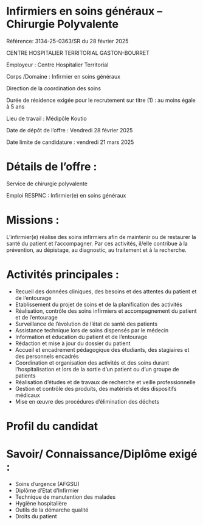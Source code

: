 # Infirmiers en soins généraux – Chirurgie Polyvalente

Référence: 3134-25-0363/SR du 28 février 2025

CENTRE HOSPITALIER TERRITORIAL GASTON-BOURRET

Employeur : Centre Hospitalier Territorial

Corps /Domaine : Infirmier en soins généraux

Direction de la coordination des soins

Durée de résidence exigée pour le recrutement sur titre (1) : au moins égale à 5 ans

Lieu de travail : Médipôle Koutio

Date de dépôt de l’offre : Vendredi 28 février 2025

Date limite de candidature : vendredi 21 mars 2025

# Détails de l’offre :

Service de chirurgie polyvalente

Emploi RESPNC : Infirmier(e) en soins généraux

# Missions :

L’infirmier(e) réalise des soins infirmiers afin de maintenir ou de restaurer la santé du patient et l’accompagner. Par ces activités, il/elle contribue à la prévention, au dépistage, au diagnostic, au traitement et à la recherche.

# Activités principales :

- Recueil des données cliniques, des besoins et des attentes du patient et de l’entourage
- Etablissement du projet de soins et de la planification des activités
- Réalisation, contrôle des soins infirmiers et accompagnement du patient et de l’entourage
- Surveillance de l’évolution de l’état de santé des patients
- Assistance technique lors de soins dispensés par le médecin
- Information et éducation du patient et de l’entourage
- Rédaction et mise à jour du dossier du patient
- Accueil et encadrement pédagogique des étudiants, des stagiaires et des personnels encadrés
- Coordination et organisation des activités et des soins durant l’hospitalisation et lors de la sortie d’un patient ou d’un groupe de patients
- Réalisation d’études et de travaux de recherche et veille professionnelle
- Gestion et contrôle des produits, des matériels et des dispositifs médicaux
- Mise en œuvre des procédures d’élimination des déchets

# Profil du candidat

# Savoir/ Connaissance/Diplôme exigé :

- Soins d’urgence (AFGSU)
- Diplôme d’Etat d’Infirmier
- Technique de manutention des malades
- Hygiène hospitalière
- Outils de la démarche qualité
- Droits du patient